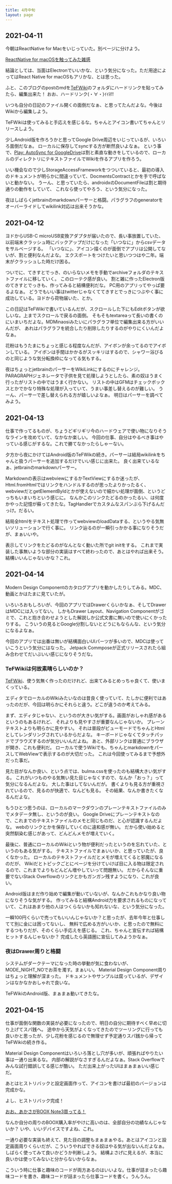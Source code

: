 ```yaml
---
title: 4月中旬
layout: page
---
```


## 2021-04-11

今朝はReactNative for Macをいじっていた。別ページに分けよう。

[ReactNative for macOSを触ってみた雑感](https://karino2.github.io/2021/04/11/reactnative_for_macOS_firstimpression.html)

結論としては、当面はElectronでいいかな、という気分になった。ただ用途によってはReact Native for macOSもアリかな、とは思った。

ふと、このブログのpostのmdを[TeFWiki](https://karino2.github.io/2021/04/10/TeFWiki.html)のフォルダにハードリンクを貼ってみたら、編集出来た！
おお、ハードリンク(・∀・)ｲｲﾈ!!

いつも自分の日記のファイル開くの面倒だなぁ、と思ってたんだよな。今後はWikiから編集しよう。

TeFWikiは使ってみると手応えを感じるな。ちゃんとアイコン書いてちゃんとリリースしよう。

少しAndroid版を作ろうかと思ってGoogle Drive周辺をいじっているが、いろいろ面倒だなぁ。
ローカルに保存してsyncする方が断然良いよなぁ。
という事で、[Play: AutoSync for GoogleDrive](https://play.google.com/store/apps/details?id=com.ttxapps.drivesync&hl=en&gl=US)は割と素直な動きをしているので、ローカルのディレクトリにテキストファイルでWikiを作るアプリを作ろう。

いい機会なので少しStorageAccessFrameworkをつついていると、最初の導入のドキュメントが明らかに間違っていて、DocmentsContractとかを手で呼ばないと動かない。
うーん、と思っていたら、androidxのDocumentFileは割と期待通りの動作をしていて、
これなら使ってやろう、という気分になった。

夜はしばらくjetbrainのmarkdownパーサーと格闘。パラグラフのgeneratorをオーバーライドしてwikilink対応は出来そうかな。

## 2021-04-12

ヨドからUSB-C microUSB変換アダプタが届いたので、長い事放置していた、以前端末クラッシュ時にバックアップだけになった「いつなに」からcsvデータをサルベージする。
「いつなに」、アイコン描くのが面倒でアプリは公開してないが、割と便利なんだよな。
エクスポートをつけたいと思いつつはや二年。端末がクラッシュした時だけ困る。

ついでに、てきすとでっき、のいらないメモを手動でarchiveフォルダのテキストファイルに移していく。
このローテク感が良い。
割と雑に作ったElectron版のてきすとでっきも、作ってみると結構便利だな。
PC用のアプリってやっぱ要るよなぁ。
どうでもいい事はtwitterじゃなくててきすとでっきにつぶやく事に成功している。ヨドから荷物届いた、とか。

この日記はTeFWikiで書いているんだが、スクロールした下にもEditボタンが欲しいな。上までスクロールで戻るの面倒。
そもそもtextareaって長いの書くのにいまいちだよな。MDMinaosiみたいにパラグラフ単位で編集出来る方がいいんだが、
あれはパラグラフを統合したり削除したりするのがやりにくいんだよなぁ。

花粉はもうたまにちょっと感じる程度なんだが、アイボンが余ってるのでアイボンしている。
アイボンは手間はかかるがスッキリはするので、シャワー浴びるのと同じような気分転換枠になってる気もする。

夜はちょっとjetbrainのパーサーをWIkiLinkにするのにチャレンジ。
PARAGRAPHジェネレータで子供を見て処理しようとしたら、素の奴はうまく行ったがリストの中ではうまく行かない。
リストの中はGFMはチェックボックスとかでかなり特殊な処理が入っていて、うまい事差し替えるのが難しい。
うーん、パーサーで差し替えられる方が嬉しいよなぁ。
明日はパーサーを調べてみよう。

## 2021-04-13

仕事で作ってるものが、ちょうどギリギリ今のハードウェアで使い物になりそうなラインを攻めていて、なかなか楽しい。
今回の仕事、自分はやるべき事はやっている感じがするな。これで勝てなかったらしゃーない。

夕方から夜にかけてはAndroid版のTeFWikの続き。パーサーは結局wikilinkをちゃんと扱うパーサーを追加するだけでいい感じに出来た。
良く出来ているなぁ、jetbrainのmarkdownパーサー。

Markdownの表示はwebviewにするかTextViewにするか迷ったが、
Html.fromHtmlではリンクをハンドルするのが思ったよりかったるく、webviewだとgetElementByIdとかが使えないので細かい処理が面倒、というどっちもいまいちという感じに。
なんかこのリンクたどるのかったるい、は何度かやった記憶が蘇ってきたな。TagHandlerでカスタムなスパンぶら下げるんだっけ。だるい。

結局全htmlをテキスト処理で作ってwebviewのloadDataする、というやる気無いソリューションで行く事に。
リンク辿るのが一瞬引っかかる事になりそうだが、まぁいいや。

表示してリンクをたどるのがなんとなく動いた所でgit initをする。
これまで実装した事無いような部分の実装はすべて終わったので、あとはやれば出来そう。
結構いいんじゃないかな？これ。

## 2021-04-14

Modern Design Componentのカタログアプリを動かしたりしてみる。MDC、動画とかはたまに見ていたが。

いろいろおもしろいが、今回のアプリではDrawerくらいかなぁ、そしてDrawerはMDCには入ってない。
しかもDrawer Layout、Navigation Componentがゴミで、これと抱き合わせようとした解説しか公式文書に無いので使いにくかったりする。
こういうの見るとGoogle分割しないとどうにもならんな、という気分になるよなぁ。

今回のアプリでは出番は無いが結構面白いUIパーツが多いので、MDCは使っていこうという気分にはなった。
Jetpack Commposeが正式リリースされたら組み合わせてだいぶいい感じになりそうだな。

### TeFWikiは何故素晴らしいのか？

[TeFWiki](https://karino2.github.io/2021/04/10/TeFWiki.html)、使う気無く作ったのだけれど、出来てみるとめっちゃ良くて、使いまくっている。

エディタでローカルのWIkiみたいなのは昔良く使っていて、たしかに便利ではあったのだが、今回は明らかにそれらと違う。どこが違うのか考えてみる。

まず、エディタじゃない、というのが大きい気がする。画面がおしゃれ感があるというのもあるけれど、
それよりも見やすさが重要なんじゃないか。
プレーンテキストよりも明らかに見やすい。
それは普段がビューモードでちゃんとHtmlとしてレンダリングされているからだよな。
キーボードじゃなくてタッチパッドでブラウズするのが気分いいんだよね。
あと、外部リンクは普通にブラウザが開き、これも便利だ。
ローカルで使うWikiでも、ちゃんとmarkdownをパースしてWebViewで表示するのが大切だった。
これは今回使ってみるまで予想外だった事だ。

見た目がなんか良い、という点では、bulma.cssを使ったのも結構大きい気がする。
これがいつものやる気無い見た目じゃなくすので、なんか「おっ？」って気分になるんだよな。
大した事はしてないんだが。
書くよりも見る方が重視されているので、見るのが快適で、なんども見る。
その結果、なんか書きたくなるんだよな。

もうひとつ思うのは、ローカルのマークダウンのプレーンテキストファイルのみでメタデータ無し、というのが良い。
Google Driveにプレーンテキストなので、これまでのテキストファイルのメモと同じものだ、と心が認識するんだよな。
webのリンクとかを保存していくのに違和感が無い。
だから使い始めると突然馴染む感じがあって、どんどんメモが増えていく。

最後に、普通にローカルのWikiという物が便利だったというのを忘れていた、というのもある気がする。
テキストファイルでまぁいいか、と思っていたが、良くなかった。
ローカルのテキストファイルだとメモが増えてくると邪魔になるのだが、
Wikiだとトピックごとにページを分けていけば目に入る物は限定されるので、これまでよりもどんどん増やしていって問題無い。
だからそんなに重要でないStack Overflowのリンクとかもガンガン残すようになり、これが良い。

Android版はまだ作り始めで編集が動いていないが、なんかこれもかなり良い物になりそうな気がする。
作ってみると結構Android力を要求されるものになっていて、これはあまり他の人はつくらないかも知れないな、という気分になった。

一瞬100円くらいで売ってもいいんじゃないか？と思ったが、去年今年と仕事してて別に金には困ってないし、
無料で広める方がいいか、と思ったので無料にするつもりだが、そのくらい手応えを感じる。
これ、ちゃんと宣伝すれば結構ヒットするんじゃないか？
完成したら英語圏に宣伝してみようかなぁ。

### 夜はDrawer周りと格闘

システムがダークテーマになった時の挙動が気に食わないが、MODE_NIGHT_NOでお茶を濁す。まぁいい。
Material Design Component周りはちょっと理解が深まった。
ドキュメントやサンプルは腐っているが、デザインはなかなかおしゃれで良いな。

TeFWikiのAndroid版、まぁまぁ動いてきたな。

## 2021-04-15

仕事が面倒な関数の実装が必要になったので、明日の自分に期待すべく早めに切り上げてスパ銭へ。
途中から天気がよくなってきたのでツーリングに行っても良いかと思ったが、少し花粉を感じるので無理せず予定通りスパ銭から帰ってTeFWikiの続き作る。

Material Design Componentはいろいろ落とし穴が多いが、頑張ればやりたい事は一通り出来るな。
内部の解説がなさすぎるんだよなぁ。Stack Overflowでみんな試行錯誤してる感じが酷い。
ただ出来上がったUIはまぁまぁいい感じだ。

あとはヒストリバックと設定画面作って、アイコンを書けば最初のバージョンは完成かな。

よし、ヒストリバック完成！

[おお、あかさがBOOX Note3買ってる！](https://ak3.hatenablog.com/entry/2021/04/15/003346)

なんか自分の周りのBOOX購入率がやけに高いのは、全部自分の功績なんじゃないか？
いや、いいデバイスですよね、これ。

一通り必要な実装も終えて、見た目の調整もまぁまぁやる。あとはアイコンと設定画面周りくらいだが、こういうやればできる奴はやる気が出ないんだよなぁ。
しばらく使ってみて良いかどうか判断しよう。
結構よさげに見えるが、本当に良いかは使ってみないと分からないからなぁ。

こういう時に仕事と趣味のコードが両方あるのはいいよな。仕事が詰まったら趣味コードを書き、趣味コードが詰まったら仕事コードを書く。うんうん。